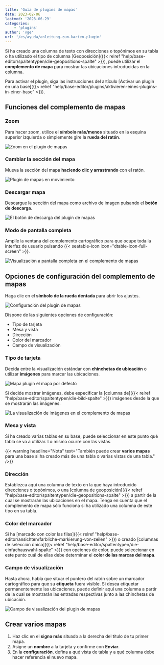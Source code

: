 ```yaml
---
title: 'Guía de plugins de mapas'
date: 2023-02-06
lastmod: '2023-06-29'
categories:
    - 'plugins'
author: 'vge'
url: '/es/ayuda/anleitung-zum-karten-plugin'
---
```


Si ha creado una columna de texto con direcciones o topónimos en su tabla o ha utilizado el tipo de columna [Geoposición]({{< relref "help/base-editor/spaltentypen/die-geopositions-spalte" >}}), puede utilizar el **complemento de mapa** para mostrar las ubicaciones introducidas en la columna.

Para activar el plugin, siga las instrucciones del artículo [Activar un plugin en una base]({{< relref "help/base-editor/plugins/aktivieren-eines-plugins-in-einer-base" >}}).

## Funciones del complemento de mapas

### Zoom

Para hacer zoom, utilice el **símbolo más/menos** situado en la esquina superior izquierda o simplemente gire la **rueda del ratón**.

![Zoom en el plugin de mapas](images/zoom.png)

### Cambiar la sección del mapa

Mueva la sección del mapa **haciendo clic y arrastrando** con el ratón.

![Plugin de mapas en movimiento](images/Karten-Plugin.gif)

### Descargar mapa

Descargue la sección del mapa como archivo de imagen pulsando el **botón de descarga**.

![El botón de descarga del plugin de mapas](images/download-button.png)

### Modo de pantalla completa

Amplíe la ventana del complemento cartográfico para que ocupe toda la interfaz de usuario pulsando {{< seatable-icon icon="dtable-icon-full-screen" >}}.

![Visualización a pantalla completa en el complemento de mapas](images/ganzer-bildschirm.png)

## Opciones de configuración del complemento de mapas

Haga clic en el **símbolo de la rueda dentada** para abrir los ajustes.

![Configuración del plugin de mapas](images/setting.png)

Dispone de las siguientes opciones de configuración:

- Tipo de tarjeta
- Mesa y vista
- Dirección
- Color del marcador
- Campo de visualización

### Tipo de tarjeta

Decida entre la visualización estándar con **chinchetas de ubicación** o utilizar **imágenes** para marcar las ubicaciones.

![Mapa plugin el mapa por defecto](images/default-map.png)

Si decide mostrar imágenes, debe especificar la [columna de]({{< relref "help/base-editor/spaltentypen/die-bild-spalte" >}}) imágenes desde la que se mostrarán las imágenes.

![La visualización de imágenes en el complemento de mapas](images/bildanzeige.png)

### Mesa y vista

Si ha creado varias tablas en su base, puede seleccionar en este punto qué tabla se va a utilizar. Lo mismo ocurre con las vistas.

{{< warning  headline="Nota"  text="También puede crear **varios mapas** para una base si ha creado más de una tabla o varias vistas de una tabla." />}}

### Dirección

Establezca aquí una columna de texto en la que haya introducido direcciones o topónimos, o una [columna de geoposición]({{< relref "help/base-editor/spaltentypen/die-geopositions-spalte" >}}) a partir de la cual se mostrarán las ubicaciones en el mapa. Tenga en cuenta que el complemento de mapa sólo funciona si ha utilizado una columna de este tipo en su tabla.

### Color del marcador

Si ha [marcado con color las filas]({{< relref "help/base-editor/ansichten/farbliche-markierung-von-zeilen" >}}) o creado [columnas de selección única]({{< relref "help/base-editor/spaltentypen/die-einfachauswahl-spalte" >}}) con opciones de color, puede seleccionar en este punto cuál de ellas debe determinar el **color de las marcas del mapa**.

### Campo de visualización

Hasta ahora, había que situar el puntero del ratón sobre un marcador cartográfico para que su **etiqueta** fuera visible. Si desea etiquetar permanentemente las ubicaciones, puede definir aquí una columna a partir de la cual se mostrarán las entradas respectivas junto a las chinchetas de ubicación.

![Campo de visualización del plugin de mapas](images/anzeigefeld-1.png)

## Crear varios mapas

1. Haz clic en el **signo más** situado a la derecha del título de tu primer mapa.
2. Asigne un **nombre** a la tarjeta y confirme con **Enviar**.
3. En la **configuración**, defina a qué vista de tabla y a qué columna debe hacer referencia el nuevo mapa.
